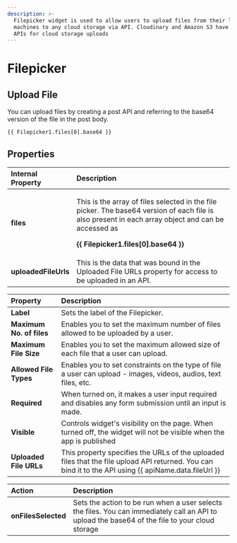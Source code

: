 ```yaml
---
description: >-
  Filepicker widget is used to allow users to upload files from their local
  machines to any cloud storage via API. Cloudinary and Amazon S3 have simple
  APIs for cloud storage uploads
---
```


# Filepicker

## Upload File

You can upload files by creating a post API and referring to the base64 version of the file in the post body.

```text
{{ Filepicker1.files[0].base64 }}
```

## Properties

<table>
  <thead>
    <tr>
      <th style="text-align:left">Internal Property</th>
      <th style="text-align:left">Description</th>
    </tr>
  </thead>
  <tbody>
    <tr>
      <td style="text-align:left"><b>files</b>
      </td>
      <td style="text-align:left">
        <p>This is the array of files selected in the file picker. The base64 version
          of each file is also present in each array object and can be accessed as</p>
        <p><b>{{ Filepicker1.files[0].base64 }}</b>
        </p>
      </td>
    </tr>
    <tr>
      <td style="text-align:left"><b>uploadedFileUrls</b>
      </td>
      <td style="text-align:left">This is the data that was bound in the Uploaded File URLs property for
        access to be uploaded in an API.</td>
    </tr>
  </tbody>
</table>

| Property | Description |
| :--- | :--- |
| **Label** | Sets the label of the Filepicker. |
| **Maximum  No. of files** | Enables you to set the maximum number of files allowed to be uploaded by a user.  |
| **Maximum File Size** | Enables you to set the maximum allowed size of each file that a user can upload. |
| **Allowed File Types** | Enables you to set constraints on the type of file a user can upload - images, videos, audios, text files, etc.  |
| **Required** | When turned on, it makes a user input required and disables any form submission until an input is made. |
| **Visible** | Controls widget's visibility on the page. When turned off, the widget will not be visible when the app is published  |
| **Uploaded File URLs** | This property specifies the URLs of the uploaded files that the file upload API returned. You can bind it to the API using {{ apiName.data.fileUrl }} |

| Action | Description |
| :--- | :--- |
| **onFilesSelected** | Sets the action to be run when a user selects the files. You can immediately call an API to upload the base64 of the file to your cloud storage |



